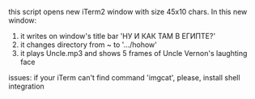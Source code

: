 this script opens new iTerm2 window with size 45x10 chars. In this new window:
1) it writes on window's title bar 'НУ И КАК ТАМ В ЕГИПТЕ?'
2) it changes directory from ~ to '.../hohow'
3) it plays Uncle.mp3 and shows 5 frames of Uncle Vernon's laughting face

issues:
if your iTerm can't find command 'imgcat', please, install shell integration
